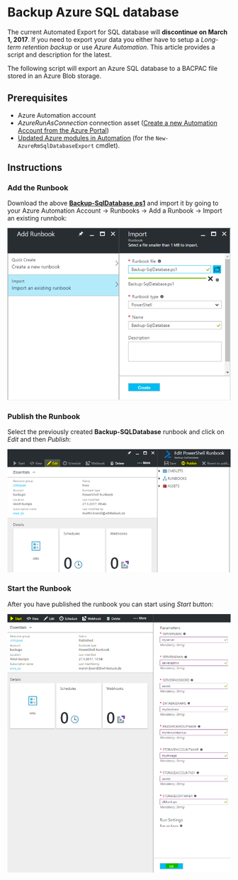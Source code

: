 # Backup Azure SQL database

The current Automated Export for SQL database will **discontinue on March 1, 2017**. If you need to export your data you either have to setup a *Long-term retention backup* or use *Azure Automation*. This article provides a script and description for the latest.

The following script will export an Azure SQL database to a BACPAC file stored in an Azure Blob storage.

## Prerequisites
+ Azure Automation account
+ *AzureRunAsConnection* connection asset ([Create a new Automation Account from the Azure Portal](https://docs.microsoft.com/en-us/azure/automation/automation-sec-configure-azure-runas-account))
+ [Updated Azure modules in Automation](http://dinventive.com/blog/2016/10/13/5-simple-steps-how-to-update-the-default-global-modules-to-latest-version-under-assets-in-microsoft-azure-automation-account/) (for the ```New-AzureRmSqlDatabaseExport``` cmdlet).

## Instructions
### Add the Runbook
Download the above [**Backup-SqlDatabase.ps1**](https://github.com/whiteducksoftware/azure-backupsqldatabase/blob/master/Backup-SqlDatabase.ps1) and import it by going to your Azure Automation Account -> Runbooks -> Add a Runbook -> Import an existing runnbok:

![Import Runbook](https://github.com/whiteducksoftware/azure-backupsqldatabase/blob/master/resources/importrunbook.png)

### Publish the Runbook
Select the previously created **Backup-SQLDatabase** runbook and click on *Edit* and then *Publish*:

![Publish Runbook](https://github.com/whiteducksoftware/azure-backupsqldatabase/blob/master/resources/publishrunbook.png)

### Start the Runbook
After you have published the runbook you can start using *Start* button:

![Start Runbook](https://github.com/whiteducksoftware/azure-backupsqldatabase/blob/master/resources/startrunbook.PNG)

